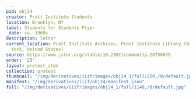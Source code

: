 ```yaml
---
pid: obj24
creator: Pratt Institute Students
location: Brooklyn, NY
label: Students for Students Flyer
_date: ca. 1960s
description: letter
current_location: Pratt Institute Archives, Pratt Institute Library (Brooklyn, New
  York, United States)
source: https://www.jstor.org/stable/10.2307/community.28750079
order: '23'
layout: protest_item
collection: protest
thumbnail: "/img/derivatives/iiif/images/obj24_1/full/250,/0/default.jpg"
manifest: "/img/derivatives/iiif/obj24/manifest.json"
full: "/img/derivatives/iiif/images/obj24_1/full/1140,/0/default.jpg"
---
```

